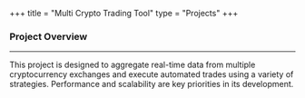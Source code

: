 +++
title = "Multi Crypto Trading Tool"
type = "Projects"
+++

### Project Overview
---
This project is designed to aggregate real-time data from multiple cryptocurrency exchanges and execute automated trades using a variety of strategies. Performance and scalability are key priorities in its development.

